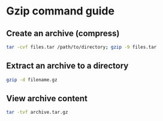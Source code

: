 # Gzip command guide

## Create an archive (compress)

```sh
tar -cvf files.tar /path/to/directory; gzip -9 files.tar
```


## Extract an archive to a directory

```sh
gzip -d filename.gz
```


## View archive content

```sh
tar -tvf archive.tar.gz
```